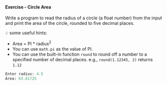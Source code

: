 #### Exercise - Circle Area
        
Write a program to read the radius of a circle (a float number) from the input and print the area of the circle, rounded to five decimal places.

:bulb: some useful hints:
* Area = PI * radius<sup>2</sup>
* You can use `math.pi` as the value of PI.
* You can use the built-in function `round` to round off a number to a specified number of decimal places. e.g., `round(1.12345, 2)` returns `1.12`

```python
Enter radius: 4.5
Area: 63.61725
```